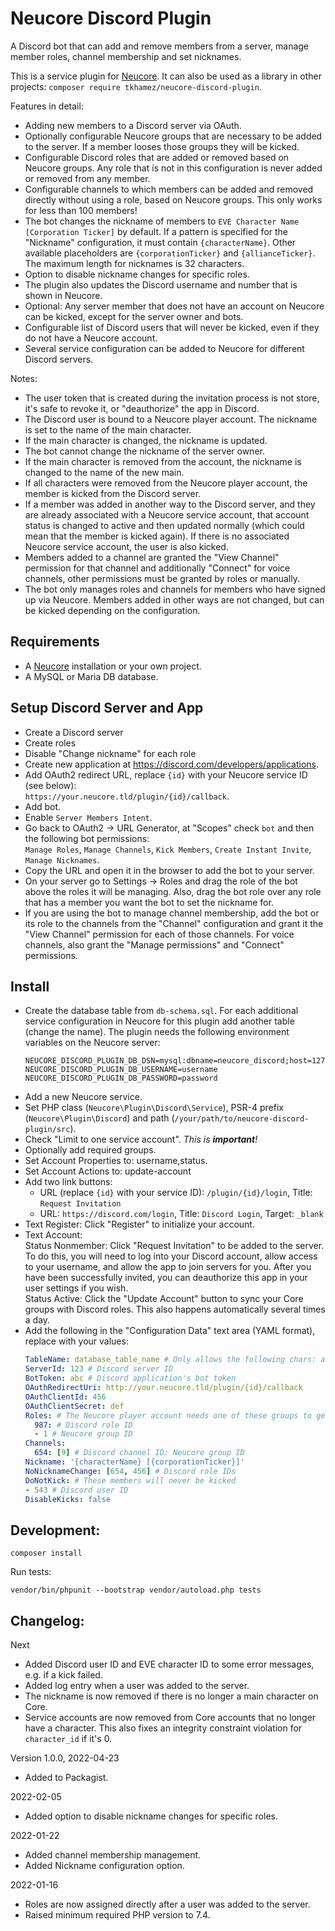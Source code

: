 # Neucore Discord Plugin

A Discord bot that can add and remove members from a server, manage member roles, channel membership and set nicknames.

This is a service plugin for [Neucore](https://github.com/tkhamez/neucore). It can also be used as a 
library in other projects: `composer require tkhamez/neucore-discord-plugin`.

Features in detail:
- Adding new members to a Discord server via OAuth.
- Optionally configurable Neucore groups that are necessary to be added to the server. If a member looses those
  groups they will be kicked.
- Configurable Discord roles that are added or removed based on Neucore groups. Any role that is not in this
  configuration is never added or removed from any member.
- Configurable channels to which members can be added and removed directly without using a role, based on
  Neucore groups. This only works for less than 100 members!
- The bot changes the nickname of members to `EVE Character Name [Corporation Ticker]` by default. If a pattern is 
  specified for the "Nickname" configuration, it must contain `{characterName}`. Other available placeholders are 
  `{corporationTicker}` and `{allianceTicker}`. The maximum length for nicknames is 32 characters.
- Option to disable nickname changes for specific roles.
- The plugin also updates the Discord username and number that is shown in Neucore.
- Optional: Any server member that does not have an account on Neucore can be kicked, except for the server 
  owner and bots.
- Configurable list of Discord users that will never be kicked, even if they do not have a Neucore account.
- Several service configuration can be added to Neucore for different Discord servers.

Notes:
- The user token that is created during the invitation process is not store, it's safe to revoke it, or
  "deauthorize" the app in Discord.
- The Discord user is bound to a Neucore player account. The nickname is set to the name of the main character.
- If the main character is changed, the nickname is updated.
- The bot cannot change the nickname of the server owner.
- If the main character is removed from the account, the nickname is changed to the name of the new main.
- If all characters were removed from the Neucore player account, the member is kicked from the Discord server.
- If a member was added in another way to the Discord server, and they are already associated with a Neucore service
  account, that account status is changed to active and then updated normally (which could mean that the member is 
  kicked again). If there is no associated Neucore service account, the user is also kicked.
- Members added to a channel are granted the "View Channel" permission for that channel and additionally "Connect"
  for voice channels, other permissions must be granted by roles or manually.
- The bot only manages roles and channels for members who have signed up via Neucore. Members added in other ways 
  are not changed, but can be kicked depending on the configuration.

## Requirements

- A [Neucore](https://github.com/tkhamez/neucore) installation or your own project.
- A MySQL or Maria DB database.

## Setup Discord Server and App

- Create a Discord server
- Create roles
- Disable "Change nickname" for each role
- Create new application at https://discord.com/developers/applications.
- Add OAuth2 redirect URL, replace `{id}` with your Neucore service ID (see below):  
  `https://your.neucore.tld/plugin/{id}/callback`.
- Add bot.
- Enable `Server Members Intent`.
- Go back to OAuth2 -> URL Generator, at "Scopes" check `bot` and then the following bot permissions:  
  `Manage Roles`, `Manage Channels`, `Kick Members`, `Create Instant Invite`, `Manage Nicknames`.
- Copy the URL and open it in the browser to add the bot to your server.
- On your server go to Settings -> Roles and drag the role of the bot above the roles it will be managing. Also, 
  drag the bot role over any role that has a member you want the bot to set the nickname for.
- If you are using the bot to manage channel membership, add the bot or its role to the channels from the "Channel" 
  configuration and grant it the "View Channel" permission for each of those channels. For voice channels, also 
  grant the "Manage permissions" and "Connect" permissions.

## Install

- Create the database table from `db-schema.sql`. For each additional service configuration in Neucore for this
  plugin add another table (change the name).
  The plugin needs the following environment variables on the Neucore server:
  ```
  NEUCORE_DISCORD_PLUGIN_DB_DSN=mysql:dbname=neucore_discord;host=127.0.0.1
  NEUCORE_DISCORD_PLUGIN_DB_USERNAME=username
  NEUCORE_DISCORD_PLUGIN_DB_PASSWORD=password
  ```
- Add a new Neucore service.
- Set PHP class (`Neucore\Plugin\Discord\Service`), PSR-4 prefix (`Neucore\Plugin\Discord`) and path 
  (`/your/path/to/neucore-discord-plugin/src`).
- Check "Limit to one service account". *This is **important**!*
- Optionally add required groups.
- Set Account Properties to: username,status.
- Set Account Actions to: update-account
- Add two link buttons:
  - URL (replace `{id}` with your service ID): `/plugin/{id}/login`, Title: `Request Invitation`
  - URL: `https://discord.com/login`, Title: `Discord Login`, Target: `_blank`
- Text Register: Click "Register" to initialize your account.
- Text Account:  
  Status Nonmember: Click "Request Invitation" to be added to the server. To do this,  you will need to log 
  into your Discord account, allow access to your username, and allow the app to join servers for you. After 
  you have been successfully invited, you can deauthorize this app in your user settings if you wish.    
  Status Active: Click the "Update Account" button to sync your Core groups with Discord roles. This also 
  happens automatically several times a day.
- Add the following in the "Configuration Data" text area (YAML format), replace with your values:
  ```yaml
  TableName: database_table_name # Only allows the following chars: a-zA-Z0-9_
  ServerId: 123 # Discord server ID
  BotToken: abc # Discord application's bot token
  OAuthRedirectUri: http://your.neucore.tld/plugin/{id}/callback
  OAuthClientId: 456
  OAuthClientSecret: def
  Roles: # The Neucore player account needs one of these groups to get the Discord role
    987: # Discord role ID
    - 1 # Neucore group ID
  Channels:
    654: [9] # Discord channel ID: Neucore group ID
  Nickname: '{characterName} [{corporationTicker}]'
  NoNicknameChange: [654, 456] # Discord role IDs
  DoNotKick: # These members will never be kicked
  - 543 # Discord user ID
  DisableKicks: false
  ```

## Development:

```shell
composer install
```

Run tests:
```shell
vendor/bin/phpunit --bootstrap vendor/autoload.php tests
```

## Changelog:

Next

- Added Discord user ID and EVE character ID to some error messages, e.g. if a kick failed.
- Added log entry when a user was added to the server.
- The nickname is now removed if there is no longer a main character on Core.
- Service accounts are now removed from Core accounts that no longer have a character. This also fixes an 
  integrity constraint violation for `character_id` if it's 0.

Version 1.0.0, 2022-04-23

- Added to Packagist.

2022-02-05

- Added option to disable nickname changes for specific roles.

2022-01-22

- Added channel membership management.
- Added Nickname configuration option.

2022-01-16

- Roles are now assigned directly after a user was added to the server.
- Raised minimum required PHP version to 7.4.
